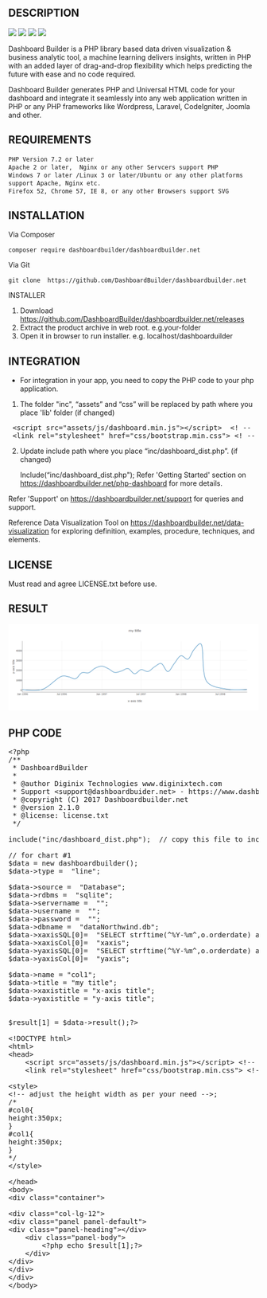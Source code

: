 DESCRIPTION
------------
<img src="https://img.shields.io/github/v/release/DashboardBuilder/dashboardbuilder.net?include_prereleases"/> <img src="https://img.shields.io/packagist/php-v/DashboardBuilder/dashboardbuilder.net"/> <img src="https://img.shields.io/github/downloads/dashboardbuilder/dashboardbuilder.net/total"/> <img src="https://img.shields.io/badge/license-file%20LICENSE-green"/>

Dashboard Builder is a PHP library based data driven visualization & business analytic tool, a machine learning delivers insights, written in PHP with an added layer of drag-and-drop flexibility which helps predicting the future with ease and no code required.

Dashboard Builder generates PHP and Universal HTML code for your dashboard and integrate it seamlessly into any web application written in PHP or any PHP frameworks like Wordpress, Laravel, CodeIgniter, Joomla and other.


REQUIREMENTS
-------------------------
    PHP Version 7.2 or later 
    Apache 2 or later,  Nginx or any other Servcers support PHP
    Windows 7 or later /Linux 3 or later/Ubuntu or any other platforms support Apache, Nginx etc.
    Firefox 52, Chrome 57, IE 8, or any other Browsers support SVG


INSTALLATION 
------------

Via Composer 

	composer require dashboardbuilder/dashboardbuilder.net

 Via Git 

 	git clone  https://github.com/DashboardBuilder/dashboardbuilder.net
	
INSTALLER

1) Download https://github.com/DashboardBuilder/dashboardbuilder.net/releases
1) Extract the product archive in web root. e.g.your-folder
2) Open it in browser to run installer. e.g. localhost/dashboarduilder

INTEGRATION
-----------
- For integration in your app, you need to copy the PHP code to your php application.

1) The folder "inc", “assets” and “css” will be replaced by path where you place 'lib' folder (if changed)

<pre>
 &lt;script src="assets/js/dashboard.min.js"&gt;&lt;/script&gt;&nbsp; &lt;! --&nbsp; copy this file to assets/js folder -- &gt;
 &lt;link rel="stylesheet" href="css/bootstrap.min.css"&gt; &lt;! --&nbsp; Bootstrap CSS file, change the path accordingly -- &gt;
</pre>


2) Update include path where you place “inc/dashboard_dist.php”. (if changed)

	Include(“inc/dashboard_dist.php");
Refer 'Getting Started' section on https://dashboardbuilder.net/php-dashboard for more details.

Refer 'Support' on https://dashboardbuilder.net/support for queries and support.

Reference  Data Visualization Tool on https://dashboardbuilder.net/data-visualization for exploring definition, examples, procedure, techniques, and elements.

LICENSE
-------
Must read and agree LICENSE.txt before use.

RESULT
------
<img src="line-chart.png"/>

PHP CODE
-------
<pre>
&lt;?php
/**
 * DashboardBuilder
 *
 * @author Diginix Technologies www.diginixtech.com
 * Support &lt;support@dashboardbuider.net&gt; - https://www.dashboardbuilder.net
 * @copyright (C) 2017 Dashboardbuilder.net
 * @version 2.1.0
 * @license: license.txt
 */

include(&quot;inc/dashboard_dist.php&quot;);  // copy this file to inc folder 

// for chart #1
$data = new dashboardbuilder(); 
$data-&gt;type =  &quot;line&quot;;

$data-&gt;source =  &quot;Database&quot;; 
$data-&gt;rdbms =  &quot;sqlite&quot;; 
$data-&gt;servername =  &quot;&quot;;
$data-&gt;username =  &quot;&quot;;
$data-&gt;password =  &quot;&quot;;
$data-&gt;dbname =  &quot;dataNorthwind.db&quot;;
$data-&gt;xaxisSQL[0]=  &quot;SELECT strftime(^%Y-%m^,o.orderdate) as xaxis, sum(d.quantity) as yaxis from `order details` d, orders o  where o.orderid = d.orderid group by strftime(^%Y-%m^,o.orderdate) limit 50&quot;;
$data-&gt;xaxisCol[0]=  &quot;xaxis&quot;;
$data-&gt;yaxisSQL[0]=  &quot;SELECT strftime(^%Y-%m^,o.orderdate) as xaxis, sum(d.quantity) as yaxis from `order details` d, orders o  where o.orderid = d.orderid group by strftime(^%Y-%m^,o.orderdate) limit 50&quot;;
$data-&gt;yaxisCol[0]=  &quot;yaxis&quot;;

$data-&gt;name = &quot;col1&quot;;
$data-&gt;title = &quot;my title&quot;;
$data-&gt;xaxistitle = &quot;x-axis title&quot;;
$data-&gt;yaxistitle = &quot;y-axis title&quot;;


$result[1] = $data-&gt;result();?&gt;

&lt;!DOCTYPE html&gt;
&lt;html&gt;
&lt;head&gt;
	&lt;script src=&quot;assets/js/dashboard.min.js&quot;&gt;&lt;/script&gt; &lt;!-- copy this file to assets/js folder --&gt;
	&lt;link rel=&quot;stylesheet&quot; href=&quot;css/bootstrap.min.css&quot;&gt; &lt;!-- Bootstrap CSS file, change the path accordingly --&gt;
	
&lt;style&gt; 
&lt;!-- adjust the height width as per your need --&gt;;
/*
#col0{
height:350px;
}
#col1{
height:350px;
}
*/
&lt;/style&gt;

&lt;/head&gt;
&lt;body&gt; 
&lt;div class=&quot;container&quot;&gt;

&lt;div class=&quot;col-lg-12&quot;&gt;
&lt;div class=&quot;panel panel-default&quot;&gt;
&lt;div class=&quot;panel-heading&quot;&gt;&lt;/div&gt;
	&lt;div class=&quot;panel-body&quot;&gt;
		&lt;?php echo $result[1];?&gt;
	&lt;/div&gt;
&lt;/div&gt;
&lt;/div&gt;
&lt;/div&gt;
&lt;/body&gt;
</pre>
